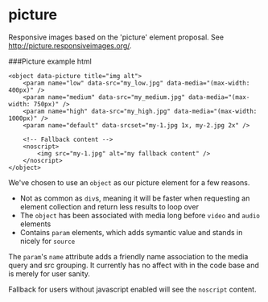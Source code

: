 picture
=======

Responsive images based on the 'picture' element proposal. See http://picture.responsiveimages.org/.

###Picture example html
```
<object data-picture title="img alt">
    <param name="low" data-src="my_low.jpg" data-media="(max-width: 400px)" />
    <param name="medium" data-src="my_medium.jpg" data-media="(max-width: 750px)" />
    <param name="high" data-src="my_high.jpg" data-media="(max-width: 1000px)" />
    <param name="default" data-srcset="my-1.jpg 1x, my-2.jpg 2x" />
    
    <!-- Fallback content -->
    <noscript>
        <img src="my-1.jpg" alt="my fallback content" />
    </noscript>
</object>
```

We've chosen to use an ```object``` as our picture element for a few reasons.
* Not as common as ```div```s, meaning it will be faster when requesting an element collection and return less results to loop over
* The ```object``` has been associated with media long before ```video``` and ```audio``` elements
* Contains ```param``` elements, which adds symantic value and stands in nicely for ```source```

The ```param```'s ```name``` attribute adds a friendly name association to the media query and src grouping. It currently has no affect with in the code base and is merely for user sanity.

Fallback for users without javascript enabled will see the ```noscript``` content.
